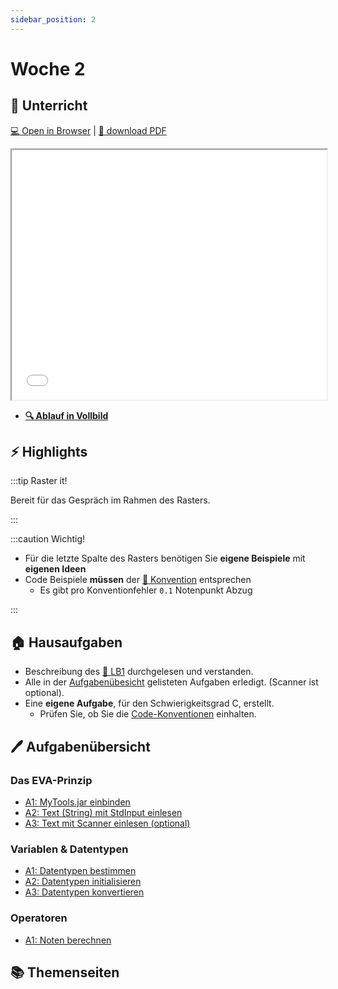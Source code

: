 ```yaml
---
sidebar_position: 2
---
```


# Woche 2

<div class="grid"><div>

## :school: Unterricht

[:computer: Open in Browser](pathname:///slides/woche-02) |
[:floppy_disk: download PDF](pathname:///slides/woche-02.pdf)

<iframe src="/bbzbl-modul-319/slides/woche-02" width="100%" height="400px"></iframe>

- **[:mag: Ablauf in Vollbild](pathname:///woche-02)**

</div><div>

## :zap: Highlights

:::tip Raster it!

Bereit für das Gespräch im Rahmen des Rasters.

:::

:::caution Wichtig!

- Für die letzte Spalte des Rasters benötigen Sie **eigene Beispiele** mit
  **eigenen Ideen**
- Code Beispiele **müssen** der
  [:triangular_ruler: Konvention](/docs/woche01/aufgabe5-konventionen.md#konventionen)
  entsprechen
  - Es gibt pro Konventionfehler `0.1` Notenpunkt Abzug

:::

## :house: Hausaufgaben

- Beschreibung des [🏅 LB1](/docs/beurteilungen/LB1.md) durchgelesen und
  verstanden.
- Alle in der [Aufgabenübesicht](#pen-aufgabenübersicht) gelisteten Aufgaben
  erledigt. (Scanner ist optional).
- Eine **eigene Aufgabe**, für den Schwierigkeitsgrad C, erstellt.
  - Prüfen Sie, ob Sie die
    [Code-Konventionen](/docs/woche01/aufgabe5-konventionen.md#konventionen)
    einhalten.

</div></div>

## :pen: Aufgabenübersicht

<div class="grid"><div>

### Das EVA-Prinzip

- [A1: MyTools.jar einbinden](/docs/woche02/2a-eva/aufgabe1-bibliothek-einbinden.md#pen-a1-mytoolsjar-einbinden)
- [A2: Text (String) mit StdInput einlesen](/docs/woche02/2a-eva/aufgabe1-bibliothek-einbinden.md#pen-a2-text-mit-stdinput-einlesen)
- [A3: Text mit Scanner einlesen (optional)](/docs/woche02/2a-eva/aufgabe-scanner.md#pen-a3-text-mit-scanner-einlesen)

</div><div>

### Variablen & Datentypen

- [A1: Datentypen bestimmen](/docs/woche02/2b-datentypen/primitive-datentypen.md#pen-a1-datentypen-bestimmen)
- [A2: Datentypen initialisieren](/docs/woche02/2b-datentypen/variablen.md#pen-a2-datentypen-initialisieren)
- [A3: Datentypen konvertieren](/docs/woche02/2b-datentypen/casting.md#pen-a3-informationsverlust-beim-daten-konvertieren)

</div><div>

### Operatoren

- [A1: Noten berechnen](/docs/woche02/operatoren.md#pen-a1-noten-berechnen)

</div></div>

## :books: Themenseiten

<DocCardList />
